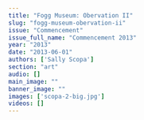 ```yaml
---
title: "Fogg Museum: Obervation II"
slug: "fogg-museum-obervation-ii"
issue: "Commencement"
issue_full_name: "Commencement 2013"
year: "2013"
date: "2013-06-01"
authors: ['Sally Scopa']
section: "art"
audio: []
main_image: ""
banner_image: ""
images: ['scopa-2-big.jpg']
videos: []
---
```

